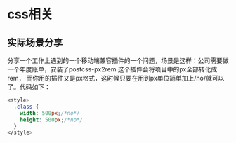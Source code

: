 # css相关


## 实际场景分享

分享一个工作上遇到的一个移动端兼容插件的一个问题，场景是这样：公司需要做一个年度账单，安装了postcss-px2rem 这个插件会将项目中的px全部转化成rem， 而你用的插件又是px格式，这时候只要在用到px单位简单加上/no/就可以了。代码如下：

```css
<style>
  .class {
    width: 500px;/*no*/
    height: 500px;/*no*/
  }
</style>
```